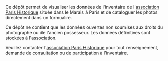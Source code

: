 Ce dépôt permet de visualiser les données de l'inventaire de l'[association Paris Historique](https://www.paris-historique.org/) située dans le Marais à Paris et de cataloguer les photos directement dans un formualire.

Ce dépôt ne contient que les données ouvertes non soumises aux droits du photographe ou de l'ancien possesseur. Les données définitives sont stockées à l'association.

Veuillez contacter l'[association Paris Historique](https://www.paris-historique.org/) pour tout renseignement, demande de consultation ou de participation à l'inventaire.
